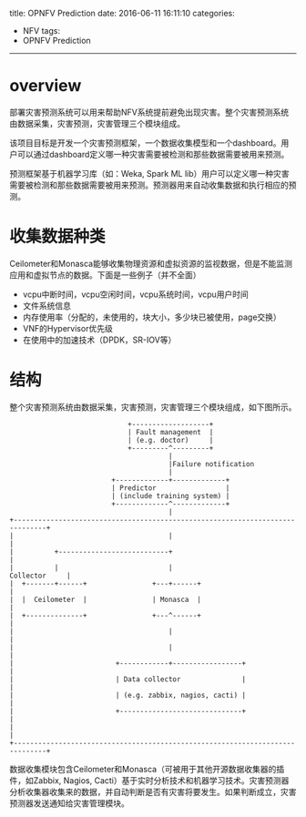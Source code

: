 title: OPNFV Prediction
date: 2016-06-11 16:11:10
categories:
  - NFV
tags:
  - OPNFV Prediction

---

# overview

部署灾害预测系统可以用来帮助NFV系统提前避免出现灾害。整个灾害预测系统由数据采集，灾害预测，灾害管理三个模块组成。

该项目目标是开发一个灾害预测框架，一个数据收集模型和一个dashboard。用户可以通过dashboard定义哪一种灾害需要被检测和那些数据需要被用来预测。

预测框架基于机器学习库（如：Weka, Spark ML lib）用户可以定义哪一种灾害需要被检测和那些数据需要被用来预测。预测器用来自动收集数据和执行相应的预测。




# 收集数据种类

Ceilometer和Monasca能够收集物理资源和虚拟资源的监视数据，但是不能监测应用和虚拟节点的数据。下面是一些例子（并不全面）
- vcpu中断时间，vcpu空闲时间，vcpu系统时间，vcpu用户时间
- 文件系统信息
- 内存使用率（分配的，未使用的，块大小，多少块已被使用，page交换）
- VNF的Hypervisor优先级
- 在使用中的加速技术（DPDK，SR-IOV等）




# 结构

整个灾害预测系统由数据采集，灾害预测，灾害管理三个模块组成，如下图所示。

                                 +-------------------+
                                 | Fault management  |
                                 | (e.g. doctor)     |
                                 +---------^---------+
                                           |
                                           |Failure notification
                                           |
                             +-------------+-------------+
                             | Predictor                 |
                             | (include training system) |
                             +-------------^-------------+
                                           |
    +------------------------------------------------------------------------------+
    |                                      |                                       |
    |          +---------------------------+                                       |
    |          |                           |                         Collector     |
    |  +-------+------+                +---+------+                                |
    |  |  Ceilometer  |                | Monasca  |                                |
    |  +--------------+                +---^------+                                |
    |                                      |                                       |
    |                                      |                                       |
    |                         +------------+-----------------+                     |
    |                         | Data collector               |                     |
    |                         | (e.g. zabbix, nagios, cacti) |                     |
    |                         +------------------------------+                     |
    |                                                                              |
    +------------------------------------------------------------------------------+

数据收集模块包含Ceilometer和Monasca（可被用于其他开源数据收集器的插件，如Zabbix, Nagios, Cacti）基于实时分析技术和机器学习技术。灾害预测器分析收集器收集来的数据，并自动判断是否有灾害将要发生。如果判断成立，灾害预测器发送通知给灾害管理模块。


